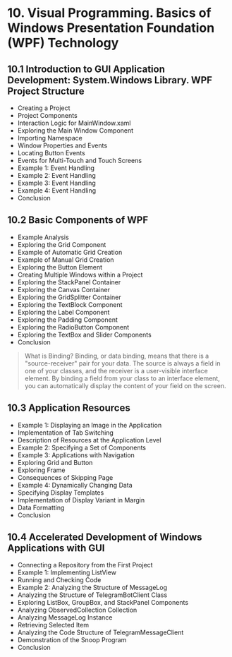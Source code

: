 # 10. Visual Programming. Basics of Windows Presentation Foundation (WPF) Technology

## 10.1 Introduction to GUI Application Development: System.Windows Library. WPF Project Structure
- Creating a Project
- Project Components
- Interaction Logic for MainWindow.xaml
- Exploring the Main Window Component
- Importing Namespace
- Window Properties and Events
- Locating Button Events
- Events for Multi-Touch and Touch Screens
- Example 1: Event Handling
- Example 2: Event Handling
- Example 3: Event Handling
- Example 4: Event Handling
- Conclusion

## 10.2 Basic Components of WPF
- Example Analysis
- Exploring the Grid Component
- Example of Automatic Grid Creation
- Example of Manual Grid Creation
- Exploring the Button Element
- Creating Multiple Windows within a Project
- Exploring the StackPanel Container
- Exploring the Canvas Container
- Exploring the GridSplitter Container
- Exploring the TextBlock Component
- Exploring the Label Component
- Exploring the Padding Component
- Exploring the RadioButton Component
- Exploring the TextBox and Slider Components
- Conclusion

> What is Binding?
> Binding, or data binding, means that there is a "source-receiver" pair for your data. The source is always a field in one of your classes, and the receiver is a user-visible interface element.
> By binding a field from your class to an interface element, you can automatically display the content of your field on the screen.

## 10.3 Application Resources
- Example 1: Displaying an Image in the Application
- Implementation of Tab Switching
- Description of Resources at the Application Level
- Example 2: Specifying a Set of Components
- Example 3: Applications with Navigation
- Exploring Grid and Button
- Exploring Frame
- Consequences of Skipping Page
- Example 4: Dynamically Changing Data
- Specifying Display Templates
- Implementation of Display Variant in Margin
- Data Formatting
- Conclusion

## 10.4 Accelerated Development of Windows Applications with GUI
- Connecting a Repository from the First Project
- Example 1: Implementing ListView
- Running and Checking Code
- Example 2: Analyzing the Structure of MessageLog
- Analyzing the Structure of TelegramBotClient Class
- Exploring ListBox, GroupBox, and StackPanel Components
- Analyzing ObservedCollection Collection
- Analyzing MessageLog Instance
- Retrieving Selected Item
- Analyzing the Code Structure of TelegramMessageClient
- Demonstration of the Snoop Program
- Conclusion
